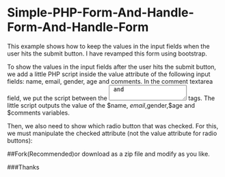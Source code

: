 # Simple-PHP-Form-And-Handle-Form-And-Handle-Form


This example shows how to keep the values in the input fields when the user hits the submit button. I have revamped 
this form using bootstrap.

To show the values in the input fields after the user hits the submit button, we add a little PHP script inside the value attribute of the following input fields: name, email, gender, age and comments. In the comment textarea field, we put the script between the <textarea> and </textarea> tags. The little script outputs the value of the $name, $email,$gender,$age and $comments variables. 

Then, we also need to show which radio button that was checked. For this, we must manipulate the checked attribute (not the value attribute for radio buttons):

##Fork(Recommended)or download as a zip file and modify as you like.

###Thanks

